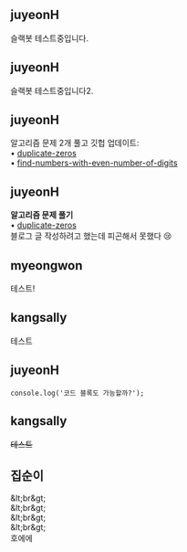 <h2>juyeonH</h2>슬랙봇 테스트중입니다.<h2>juyeonH</h2>슬랙봇 테스트중입니다2.<h2>juyeonH</h2>알고리즘 문제 2개 풀고 깃헙 업데이트:<br>• <a href="https://github.com/jy7123943/LeetCodeAlgorithm/tree/main/duplicate-zeros">duplicate-zeros</a><br>• <a href="https://github.com/jy7123943/LeetCodeAlgorithm/tree/main/find-numbers-with-even-number-of-digits">find-numbers-with-even-number-of-digits</a><h2>juyeonH</h2><strong>알고리즘 문제 풀기</strong><br>• <a href="https://github.com/jy7123943/LeetCodeAlgorithm/tree/main/duplicate-zeros">duplicate-zeros</a><br>블로그 글 작성하려고 했는데 피곤해서 못했다 😢<h2>myeongwon</h2>테스트!<h2>kangsally</h2>테스트<h2>juyeonH</h2><pre><code>console.log(&#39;코드 블록도 가능할까?&#39;);</code></pre><h2>kangsally</h2><del>테스트</del><h2>집순이</h2>&amp;lt;br&amp;gt;<br>&amp;lt;br&amp;gt;<br>&amp;lt;br&amp;gt;<br>&amp;lt;br&amp;gt;<br>호에에